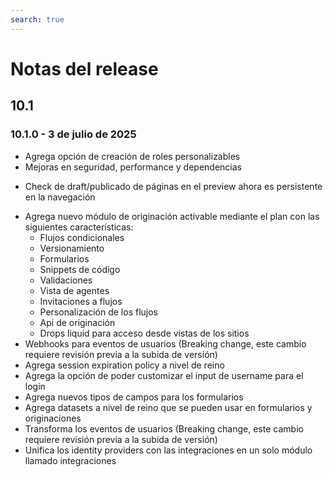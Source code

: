 ```yaml
---
search: true
---
```


# Notas del release

## 10.1

### 10.1.0 - 3 de julio de 2025

<Badge text="Core" type="core" vertical="middle"/>

* Agrega opción de creación de roles personalizables
* Mejoras en seguridad, performance y dependencias

<Badge text="Channels" type="channels" vertical="middle"/>

* Check de draft/publicado de páginas en el preview ahora es persistente en la navegación

<Badge text="Customers" type="customers" vertical="middle"/>

* Agrega nuevo módulo de originación activable mediante el plan con las siguientes características:
  * Flujos condicionales
  * Versionamiento
  * Formularios
  * Snippets de código 
  * Validaciones
  * Vista de agentes
  * Invitaciones a flujos
  * Personalización de los flujos
  * Api de originación
  * Drops liquid para acceso desde vistas de los sitios
* Webhooks para eventos de usuarios (Breaking change, este cambio requiere revisión previa a la subida de versión)
* Agrega session expiration policy a nivel de reino
* Agrega la opción de poder customizar el input de username para el login
* Agrega nuevos tipos de campos para los formularios
* Agrega datasets a nivel de reino que se pueden usar en formularios y originaciones
* Transforma los eventos de usuarios (Breaking change, este cambio requiere revisión previa a la subida de versión)
* Unifica los identity providers con las integraciones en un solo módulo llamado integraciones

